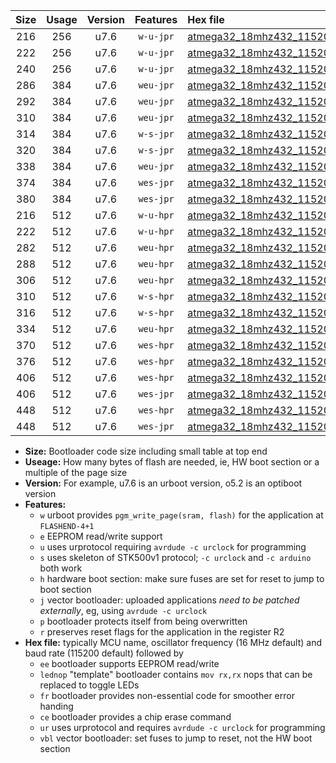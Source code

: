 |Size|Usage|Version|Features|Hex file|
|:-:|:-:|:-:|:-:|:--|
|216|256|u7.6|`w-u-jpr`|[atmega32_18mhz432_115200bps_ur_vbl.hex](https://raw.githubusercontent.com/stefanrueger/urboot/main/atmega32_18mhz432_115200bps_ur_vbl.hex)|
|222|256|u7.6|`w-u-jpr`|[atmega32_18mhz432_115200bps_lednop_ur_vbl.hex](https://raw.githubusercontent.com/stefanrueger/urboot/main/atmega32_18mhz432_115200bps_lednop_ur_vbl.hex)|
|240|256|u7.6|`w-u-jpr`|[atmega32_18mhz432_115200bps_lednop_fr_ur_vbl.hex](https://raw.githubusercontent.com/stefanrueger/urboot/main/atmega32_18mhz432_115200bps_lednop_fr_ur_vbl.hex)|
|286|384|u7.6|`weu-jpr`|[atmega32_18mhz432_115200bps_ee_ur_vbl.hex](https://raw.githubusercontent.com/stefanrueger/urboot/main/atmega32_18mhz432_115200bps_ee_ur_vbl.hex)|
|292|384|u7.6|`weu-jpr`|[atmega32_18mhz432_115200bps_ee_lednop_ur_vbl.hex](https://raw.githubusercontent.com/stefanrueger/urboot/main/atmega32_18mhz432_115200bps_ee_lednop_ur_vbl.hex)|
|310|384|u7.6|`weu-jpr`|[atmega32_18mhz432_115200bps_ee_lednop_fr_ur_vbl.hex](https://raw.githubusercontent.com/stefanrueger/urboot/main/atmega32_18mhz432_115200bps_ee_lednop_fr_ur_vbl.hex)|
|314|384|u7.6|`w-s-jpr`|[atmega32_18mhz432_115200bps_vbl.hex](https://raw.githubusercontent.com/stefanrueger/urboot/main/atmega32_18mhz432_115200bps_vbl.hex)|
|320|384|u7.6|`w-s-jpr`|[atmega32_18mhz432_115200bps_lednop_vbl.hex](https://raw.githubusercontent.com/stefanrueger/urboot/main/atmega32_18mhz432_115200bps_lednop_vbl.hex)|
|338|384|u7.6|`weu-jpr`|[atmega32_18mhz432_115200bps_ee_lednop_fr_ce_ur_vbl.hex](https://raw.githubusercontent.com/stefanrueger/urboot/main/atmega32_18mhz432_115200bps_ee_lednop_fr_ce_ur_vbl.hex)|
|374|384|u7.6|`wes-jpr`|[atmega32_18mhz432_115200bps_ee_vbl.hex](https://raw.githubusercontent.com/stefanrueger/urboot/main/atmega32_18mhz432_115200bps_ee_vbl.hex)|
|380|384|u7.6|`wes-jpr`|[atmega32_18mhz432_115200bps_ee_lednop_vbl.hex](https://raw.githubusercontent.com/stefanrueger/urboot/main/atmega32_18mhz432_115200bps_ee_lednop_vbl.hex)|
|216|512|u7.6|`w-u-hpr`|[atmega32_18mhz432_115200bps_ur.hex](https://raw.githubusercontent.com/stefanrueger/urboot/main/atmega32_18mhz432_115200bps_ur.hex)|
|222|512|u7.6|`w-u-hpr`|[atmega32_18mhz432_115200bps_lednop_ur.hex](https://raw.githubusercontent.com/stefanrueger/urboot/main/atmega32_18mhz432_115200bps_lednop_ur.hex)|
|282|512|u7.6|`weu-hpr`|[atmega32_18mhz432_115200bps_ee_ur.hex](https://raw.githubusercontent.com/stefanrueger/urboot/main/atmega32_18mhz432_115200bps_ee_ur.hex)|
|288|512|u7.6|`weu-hpr`|[atmega32_18mhz432_115200bps_ee_lednop_ur.hex](https://raw.githubusercontent.com/stefanrueger/urboot/main/atmega32_18mhz432_115200bps_ee_lednop_ur.hex)|
|306|512|u7.6|`weu-hpr`|[atmega32_18mhz432_115200bps_ee_lednop_fr_ur.hex](https://raw.githubusercontent.com/stefanrueger/urboot/main/atmega32_18mhz432_115200bps_ee_lednop_fr_ur.hex)|
|310|512|u7.6|`w-s-hpr`|[atmega32_18mhz432_115200bps.hex](https://raw.githubusercontent.com/stefanrueger/urboot/main/atmega32_18mhz432_115200bps.hex)|
|316|512|u7.6|`w-s-hpr`|[atmega32_18mhz432_115200bps_lednop.hex](https://raw.githubusercontent.com/stefanrueger/urboot/main/atmega32_18mhz432_115200bps_lednop.hex)|
|334|512|u7.6|`weu-hpr`|[atmega32_18mhz432_115200bps_ee_lednop_fr_ce_ur.hex](https://raw.githubusercontent.com/stefanrueger/urboot/main/atmega32_18mhz432_115200bps_ee_lednop_fr_ce_ur.hex)|
|370|512|u7.6|`wes-hpr`|[atmega32_18mhz432_115200bps_ee.hex](https://raw.githubusercontent.com/stefanrueger/urboot/main/atmega32_18mhz432_115200bps_ee.hex)|
|376|512|u7.6|`wes-hpr`|[atmega32_18mhz432_115200bps_ee_lednop.hex](https://raw.githubusercontent.com/stefanrueger/urboot/main/atmega32_18mhz432_115200bps_ee_lednop.hex)|
|406|512|u7.6|`wes-hpr`|[atmega32_18mhz432_115200bps_ee_lednop_fr.hex](https://raw.githubusercontent.com/stefanrueger/urboot/main/atmega32_18mhz432_115200bps_ee_lednop_fr.hex)|
|406|512|u7.6|`wes-jpr`|[atmega32_18mhz432_115200bps_ee_lednop_fr_vbl.hex](https://raw.githubusercontent.com/stefanrueger/urboot/main/atmega32_18mhz432_115200bps_ee_lednop_fr_vbl.hex)|
|448|512|u7.6|`wes-hpr`|[atmega32_18mhz432_115200bps_ee_lednop_fr_ce.hex](https://raw.githubusercontent.com/stefanrueger/urboot/main/atmega32_18mhz432_115200bps_ee_lednop_fr_ce.hex)|
|448|512|u7.6|`wes-jpr`|[atmega32_18mhz432_115200bps_ee_lednop_fr_ce_vbl.hex](https://raw.githubusercontent.com/stefanrueger/urboot/main/atmega32_18mhz432_115200bps_ee_lednop_fr_ce_vbl.hex)|

- **Size:** Bootloader code size including small table at top end
- **Useage:** How many bytes of flash are needed, ie, HW boot section or a multiple of the page size
- **Version:** For example, u7.6 is an urboot version, o5.2 is an optiboot version
- **Features:**
  + `w` urboot provides `pgm_write_page(sram, flash)` for the application at `FLASHEND-4+1`
  + `e` EEPROM read/write support
  + `u` uses urprotocol requiring `avrdude -c urclock` for programming
  + `s` uses skeleton of STK500v1 protocol; `-c urclock` and `-c arduino` both work
  + `h` hardware boot section: make sure fuses are set for reset to jump to boot section
  + `j` vector bootloader: uploaded applications *need to be patched externally*, eg, using `avrdude -c urclock`
  + `p` bootloader protects itself from being overwritten
  + `r` preserves reset flags for the application in the register R2
- **Hex file:** typically MCU name, oscillator frequency (16 MHz default) and baud rate (115200 default) followed by
  + `ee` bootloader supports EEPROM read/write
  + `lednop` "template" bootloader contains `mov rx,rx` nops that can be replaced to toggle LEDs
  + `fr` bootloader provides non-essential code for smoother error handing
  + `ce` bootloader provides a chip erase command
  + `ur` uses urprotocol and requires `avrdude -c urclock` for programming
  + `vbl` vector bootloader: set fuses to jump to reset, not the HW boot section
